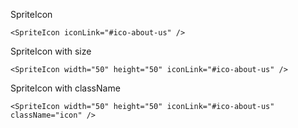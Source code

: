 SpriteIcon

    <SpriteIcon iconLink="#ico-about-us" />

SpriteIcon with size

    <SpriteIcon width="50" height="50" iconLink="#ico-about-us" />

SpriteIcon with className

    <SpriteIcon width="50" height="50" iconLink="#ico-about-us" className="icon" />
